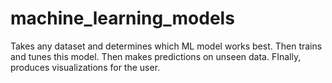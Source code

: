 # machine_learning_models
 Takes any dataset and determines which ML model works best. Then trains and tunes this model. Then makes predictions on unseen data. FInally, produces visualizations for the user.
